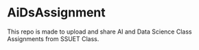 # AiDsAssignment
This repo is made to upload and share AI and Data Science Class Assignments from SSUET Class. 
